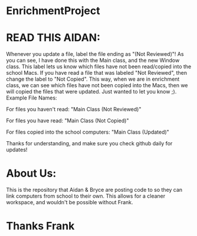 # EnrichmentProject

# READ THIS AIDAN:
Whenever you update a file, label the file ending as "(Not Reviewed)"! As you can see, I have done this with the Main class, and the new Window class. This label lets us know which files have not been read/copied into the school Macs. If you have read a file that was labeled "Not Reviewed", then change the label to "Not Copied". This way, when we are in enrichment class, we can see which files have not been copied into the Macs, then we will copied the files that were updated. Just wanted to let you know ;). Example File Names: 

For files you haven't read:
"Main Class (Not Reviewed)"

For files you have read:
"Main Class (Not Copied)"

For files copied into the school computers:
"Main Class (Updated)"

Thanks for understanding, and make sure you check github daily for updates!

# About Us:
This is the repository that Aidan & Bryce are posting code to so they can link computers from school to their own. This allows for a cleaner workspace, and wouldn't be possible without Frank. 

# Thanks Frank
